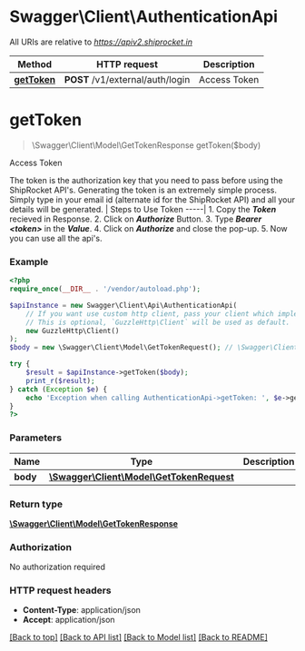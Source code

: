 # Swagger\Client\AuthenticationApi

All URIs are relative to *https://apiv2.shiprocket.in*

Method | HTTP request | Description
------------- | ------------- | -------------
[**getToken**](AuthenticationApi.md#getToken) | **POST** /v1/external/auth/login | Access Token


# **getToken**
> \Swagger\Client\Model\GetTokenResponse getToken($body)

Access Token

The token is the authorization key that you need to pass before using the ShipRocket API's.   Generating the token is an extremely simple process. Simply type in your email id (alternate id for the ShipRocket API) and all your details will be generated.   | Steps to Use Token   -----|  1. Copy the ***Token*** recieved in Response.  2. Click on ***Authorize*** Button. 3. Type ***Bearer &lt;token&gt;*** in the ***Value***. 4. Click on ***Authorize*** and close the pop-up. 5. Now you can use all the api's.

### Example
```php
<?php
require_once(__DIR__ . '/vendor/autoload.php');

$apiInstance = new Swagger\Client\Api\AuthenticationApi(
    // If you want use custom http client, pass your client which implements `GuzzleHttp\ClientInterface`.
    // This is optional, `GuzzleHttp\Client` will be used as default.
    new GuzzleHttp\Client()
);
$body = new \Swagger\Client\Model\GetTokenRequest(); // \Swagger\Client\Model\GetTokenRequest | 

try {
    $result = $apiInstance->getToken($body);
    print_r($result);
} catch (Exception $e) {
    echo 'Exception when calling AuthenticationApi->getToken: ', $e->getMessage(), PHP_EOL;
}
?>
```

### Parameters

Name | Type | Description  | Notes
------------- | ------------- | ------------- | -------------
 **body** | [**\Swagger\Client\Model\GetTokenRequest**](../Model/GetTokenRequest.md)|  |

### Return type

[**\Swagger\Client\Model\GetTokenResponse**](../Model/GetTokenResponse.md)

### Authorization

No authorization required

### HTTP request headers

 - **Content-Type**: application/json
 - **Accept**: application/json

[[Back to top]](#) [[Back to API list]](../../README.md#documentation-for-api-endpoints) [[Back to Model list]](../../README.md#documentation-for-models) [[Back to README]](../../README.md)

